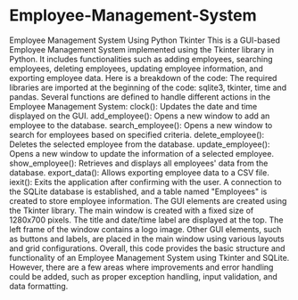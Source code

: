 # Employee-Management-System
Employee Management System Using Python Tkinter
This is a GUI-based Employee Management System implemented using the Tkinter library in Python. It includes functionalities such as adding employees, searching employees, deleting employees, updating employee information, and exporting employee data.
Here is a breakdown of the code:
The required libraries are imported at the beginning of the code: sqlite3, tkinter, time and pandas.
Several functions are defined to handle different actions in the Employee Management System:
clock(): Updates the date and time displayed on the GUI.
add_employee(): Opens a new window to add an employee to the database.
search_employee(): Opens a new window to search for employees based on specified criteria.
delete_employee(): Deletes the selected employee from the database.
update_employee(): Opens a new window to update the information of a selected employee.
show_employee(): Retrieves and displays all employees' data from the database.
export_data(): Allows exporting employee data to a CSV file.
iexit(): Exits the application after confirming with the user.
A connection to the SQLite database is established, and a table named "Employees" is created to store employee information.
The GUI elements are created using the Tkinter library. The main window is created with a fixed size of 1280x700 pixels. The title and date/time label are displayed at the top.
The left frame of the window contains a logo image.
Other GUI elements, such as buttons and labels, are placed in the main window using various layouts and grid configurations.
Overall, this code provides the basic structure and functionality of an Employee Management System using Tkinter and SQLite. However, there are a few areas where improvements and error handling could be added, such as proper exception handling, input validation, and data formatting.
